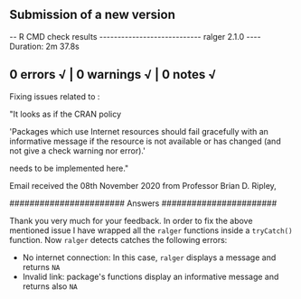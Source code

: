 ## Submission of a new version
-- R CMD check results ---------------------------- ralger 2.1.0 ----
Duration: 2m 37.8s

0 errors √ | 0 warnings √ | 0 notes √
---------------------------------------

Fixing issues related to : 

"It looks as if the CRAN policy

'Packages which use Internet resources should fail gracefully with an
informative message if the resource is not available or has changed (and
not give a check warning nor error).'

needs to be implemented here."

Email received the 08th November 2020 from Professor Brian D. Ripley,

#######################
Answers
#######################

Thank you very much for your feedback. In order to fix the above mentioned issue I have wrapped all the `ralger` functions inside a `tryCatch()` function. Now `ralger` detects catches the following errors: 

+ No internet connection: In this case, `ralger` displays a message and returns `NA` 
+ Invalid link: package's functions display an informative message and returns also `NA`


